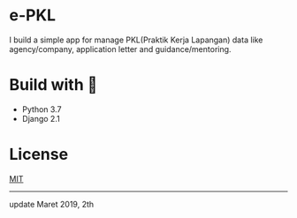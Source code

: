 # e-PKL
I build a simple app for manage PKL(Praktik Kerja Lapangan) data like agency/company, application letter and guidance/mentoring. 

# Build with 💜
* Python 3.7
* Django 2.1

# License
[MIT](https://github.com/HilmiZul/epkl3/blob/master/LICENSE)

---
update Maret 2019, 2th
